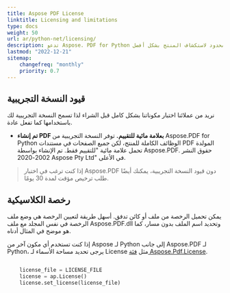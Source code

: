 ```yaml
---
title: Aspose PDF License
linktitle: Licensing and limitations
type: docs
weight: 50
url: ar/python-net/licensing/
description: تدعو Aspose. PDF for Python عملاءها للحصول على ترخيص كلاسيكي. وكذلك استخدام ترخيص محدود لاستكشاف المنتج بشكل أفضل.
lastmod: "2022-12-21"
sitemap:
    changefreq: "monthly"
    priority: 0.7
---
```


## قيود النسخة التجريبية

نريد من عملائنا اختبار مكوناتنا بشكل كامل قبل الشراء لذا تسمح النسخة التجريبية لك باستخدامها كما تفعل عادة.

- **تم إنشاء PDF بعلامة مائية للتقييم.** توفر النسخة التجريبية من Aspose.PDF for Python الوظائف الكاملة للمنتج، لكن جميع الصفحات في مستندات PDF المولدة تحمل علامة مائية "للتقييم فقط. تم الإنشاء بواسطة Aspose.PDF. حقوق النشر 2002-2020 Aspose Pty Ltd" في الأعلى.

>إذا كنت ترغب في اختبار Aspose.PDF دون قيود النسخة التجريبية، يمكنك أيضًا طلب ترخيص مؤقت لمدة 30 يومًا.
 ## رخصة الكلاسيكية

يمكن تحميل الرخصة من ملف أو كائن تدفق. أسهل طريقة لتعيين الرخصة هي وضع ملف الرخصة في نفس المجلد مع ملف Aspose.PDF.dll وتحديد اسم الملف بدون مسار، كما هو موضح في المثال أدناه.

إذا كنت تستخدم أي مكون آخر من Aspose لـ Python إلى جانب Aspose.PDF لـ Python، يرجى تحديد مساحة الأسماء لـ License مثل [فئة Aspose.Pdf.License]().

```python

    license_file = LICENSE_FILE
    license = ap.License()
    license.set_license(license_file)
```